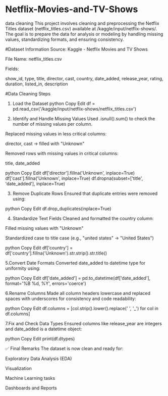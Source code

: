 # Netflix-Movies-and-TV-Shows
data cleaning
This project involves cleaning and preprocessing the Netflix Titles dataset (netflix_titles.csv) available at /kaggle/input/netflix-shows/. The goal is to prepare the data for analysis or modeling by handling missing values, standardizing formats, and ensuring consistency.

#Dataset Information
Source: Kaggle - Netflix Movies and TV Shows

File Name: netflix_titles.csv

Fields:

show_id, type, title, director, cast, country, date_added, release_year, rating, duration, listed_in, description

#Data Cleaning Steps

1.  Load the Dataset
python
Copy
Edit
df = pd.read_csv('/kaggle/input/netflix-shows/netflix_titles.csv')

3.  Identify and Handle Missing Values
Used .isnull().sum() to check the number of missing values per column.

Replaced missing values in less critical columns:

director, cast → filled with "Unknown"

Removed rows with missing values in critical columns:

title, date_added

python
Copy
Edit
df['director'].fillna('Unknown', inplace=True)
df['cast'].fillna('Unknown', inplace=True)
df.dropna(subset=['title', 'date_added'], inplace=True)

3. Remove Duplicate Rows
Ensured that duplicate entries were removed using:

python
Copy
Edit
df.drop_duplicates(inplace=True)

4. Standardize Text Fields
Cleaned and formatted the country column:

Filled missing values with "Unknown"

Standardized case to title case (e.g., "united states" → "United States")

python
Copy
Edit
df['country'] = df['country'].fillna('Unknown').str.strip().str.title()

5.Convert Date Formats
Converted date_added to datetime type for uniformity using:

python
Copy
Edit
df['date_added'] = pd.to_datetime(df['date_added'], format='%B %d, %Y', errors='coerce')

6.Rename Columns
Made all column headers lowercase and replaced spaces with underscores for consistency and code readability:

python
Copy
Edit
df.columns = [col.strip().lower().replace(' ', '_') for col in df.columns]

7.Fix and Check Data Types
Ensured columns like release_year are integers and date_added is a datetime object:

python
Copy
Edit
print(df.dtypes)


✅ Final Remarks
The dataset is now clean and ready for:

Exploratory Data Analysis (EDA)

Visualization

Machine Learning tasks

Dashboards and Reports

